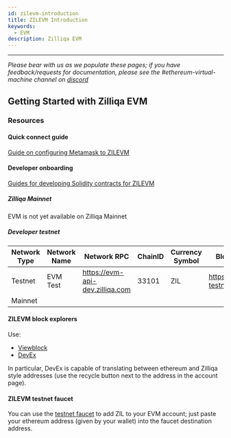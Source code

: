 ```yaml
---
id: zilevm-introduction
title: ZILEVM Introduction
keywords:
  - EVM
description: Zilliqa EVM
---
```


---

_Please bear with us as we populate these pages; if you have feedback/requests for documentation, please see the #ethereum-virtual-machine channel on [discord](https://discord.gg/nKznfCaZxy)_

## Getting Started with Zilliqa EVM

### Resources

#### Quick connect guide

[Guide on configuring Metamask to ZILEVM](../onboard/onboard-metamask.md)

#### Developer onboarding

[Guides for developing Solidity contracts for ZILEVM](dev-onboarding/developer-onboarding-introduction.md)

##### Zilliqa Mainnet

EVM is not yet available on Zilliqa Mainnet

##### Developer testnet

| Network Type | Network Name | Network RPC                       | ChainID | Currency Symbol | Block Explorer URL                         |
| ------------ | ------------ | --------------------------------- | ------- | --------------- | ------------------------------------------ |
| Testnet      | EVM Test     | <https://evm-api-dev.zilliqa.com> | 33101   | ZIL             | <https://zilliqa-testnet.tryethernal.com/> |
| Mainnet      |              |                                   |         |                 |                                            |

#### ZILEVM block explorers

Use:

- [Viewblock](https://viewblock.io/zilliqa?network=testnet)
- [DevEx](https://devex.zilliqa.com/?network=https%3A%2F%2Fdev-api.zilliqa.com)

In particular, DevEx is capable of translating between ethereum and Zilliqa style addresses (use the recycle button next to the address in the account page).

#### ZILEVM testnet faucet

You can use the [testnet faucet](../../developers/developer-toolings/dev-tools-faucet.md) to add ZIL to your EVM account; just paste your ethereum address (given by your wallet) into the faucet destination address.
